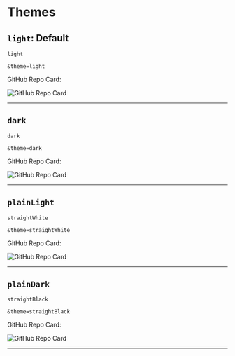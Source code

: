 # Themes

## `light`: Default

```
light
```

```
&theme=light
```

GitHub Repo Card:

![GitHub Repo Card](https://my-github-cards.vercel.app/api/github-repo-card?user=robert-warneke&repo=github-cards&theme=light)

---

## `dark`

```
dark
```

```
&theme=dark
```

GitHub Repo Card:

![GitHub Repo Card](https://my-github-cards.vercel.app/api/github-repo-card?user=robert-warneke&repo=github-cards&theme=dark)

---

## `plainLight`

```
straightWhite
```

```
&theme=straightWhite
```

GitHub Repo Card:

![GitHub Repo Card](https://my-github-cards.vercel.app/api/github-repo-card?user=robert-warneke&repo=github-cards&theme=straightWhite)

---

## `plainDark`

```
straightBlack
```

```
&theme=straightBlack
```

GitHub Repo Card:

![GitHub Repo Card](https://my-github-cards.vercel.app/api/github-repo-card?user=robert-warneke&repo=github-cards&theme=straightBlack)

---